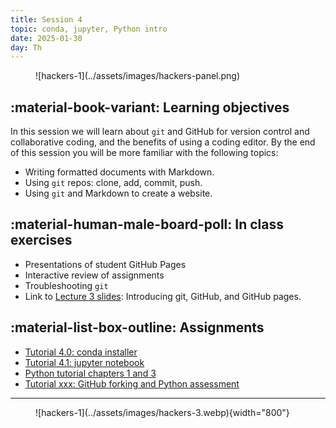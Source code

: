 ```yaml
---
title: Session 4
topic: conda, jupyter, Python intro
date: 2025-01-30
day: Th
---
```



<figure markdown="span">
  ![hackers-1](../assets/images/hackers-panel.png)
</figure>

## :material-book-variant: Learning objectives
In this session we will learn about `git` and GitHub for version control and 
collaborative coding, and the benefits of using a coding editor.
By the end of this session you will be more familiar with the following topics:

- Writing formatted documents with Markdown.
- Using `git` repos: clone, add, commit, push.
- Using `git` and Markdown to create a website.


## :material-human-male-board-poll: In class exercises
- Presentations of student GitHub Pages
- Interactive review of assignments
- Troubleshooting `git`
- Link to [Lecture 3 slides](../../lectures/4.0/): Introducing git, GitHub, and GitHub pages.


## :material-list-box-outline: Assignments
- [Tutorial 4.0: conda installer](../../tutorials/4.0-conda)
- [Tutorial 4.1: jupyter notebook](../../tutorials/4.1-jupyter)
- [Python tutorial chapters 1 and 3](https://docs.python.org/3/tutorial/)
- [Tutorial xxx: GitHub forking and Python assessment](../../tutorials/4.2-forking)

---------------------


<figure markdown="span">
  ![hackers-1](../assets/images/hackers-3.webp){width="800"}
</figure>

<!-- Notes
* Show the github 'Preview' tab
-->
